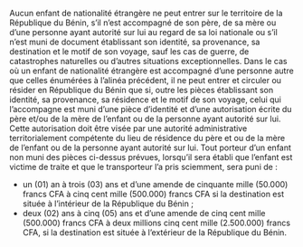 Aucun enfant de nationalité étrangère ne peut entrer sur le territoire de la République du Bénin, s’il n’est accompagné de son père, de sa mère ou d’une personne ayant autorité sur lui au regard de sa loi nationale ou s’il n’est muni de document établissant son identité, sa provenance, sa destination et le motif de son voyage, sauf les cas de guerre, de catastrophes naturelles ou d’autres situations exceptionnelles.
Dans le cas où un enfant de nationalité étrangère est accompagné d’une personne autre que celles énumérées à l’alinéa précédent, il ne peut entrer et circuler ou résider en République du Bénin que si, outre les pièces établissant son identité, sa provenance, sa résidence et le motif de son voyage, celui qui l’accompagne est muni d’une pièce d’identité et d’une autorisation écrite du père et/ou de la mère de l’enfant ou de la personne ayant autorité sur lui.
Cette autorisation doit être visée par une autorité administrative territorialement compétente du lieu de résidence du père et ou de la mère de l’enfant ou de la personne ayant autorité sur lui.
Tout porteur d’un enfant non muni des pièces ci-dessus prévues, lorsqu’il sera établi que l’enfant est victime de traite et que le transporteur l’a pris sciemment, sera puni de :
- un (01) an à trois (03) ans et d’une amende de cinquante mille (50.000) francs CFA à cinq cent mille (500.000) francs CFA si la destination est située à l’intérieur de la République du Bénin ;
- deux (02) ans à cinq (05) ans et d’une amende de cinq cent mille (500.000) francs CFA à deux millions cinq cent mille (2.500.000) francs CFA, si la destination est située à l’extérieur de la République du Bénin.